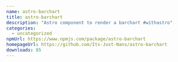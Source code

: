 ```yaml
---
name: astro-barchart
title: astro-barchart
description: "Astro component to render a barchart #withastro"
categories:
  - uncategorized
npmUrl: https://www.npmjs.com/package/astro-barchart
homepageUrl: https://github.com/Its-Just-Nans/astro-barchart
downloads: 85
---
```

